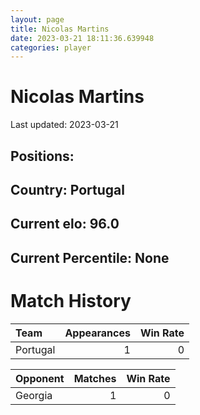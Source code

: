 ```yaml
---  
layout: page  
title: Nicolas Martins  
date: 2023-03-21 18:11:36.639948  
categories: player  
---
```

# Nicolas Martins


Last updated: 2023-03-21
## Positions: 

## Country: Portugal

## Current elo: 96.0

## Current Percentile: None

# Match History


| Team     |   Appearances |   Win Rate |
|:---------|--------------:|-----------:|
| Portugal |             1 |          0 |

| Opponent   |   Matches |   Win Rate |
|:-----------|----------:|-----------:|
| Georgia    |         1 |          0 |